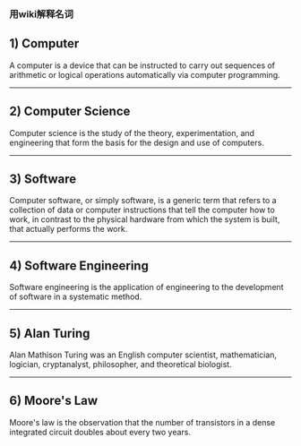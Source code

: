 ### 用wiki解释名词

## 1) Computer

A computer is a device that can be instructed to carry out sequences of arithmetic or logical operations automatically via computer programming.

<hr />

## 2) Computer Science

Computer science is the study of the theory, experimentation, and engineering that form the basis for the design and use of computers.

<hr />

## 3) Software

Computer software, or simply software, is a generic term that refers to a collection of data or computer instructions that tell the computer how to work, in contrast to the physical hardware from which the system is built, that actually performs the work.

<hr />

## 4) Software Engineering

Software engineering is the application of engineering to the development of software in a systematic method.

<hr />

## 5) Alan Turing

Alan Mathison Turing was an English computer scientist, mathematician, logician, cryptanalyst, philosopher, and theoretical biologist.

<hr />

## 6) Moore's Law

Moore's law is the observation that the number of transistors in a dense integrated circuit doubles about every two years.
